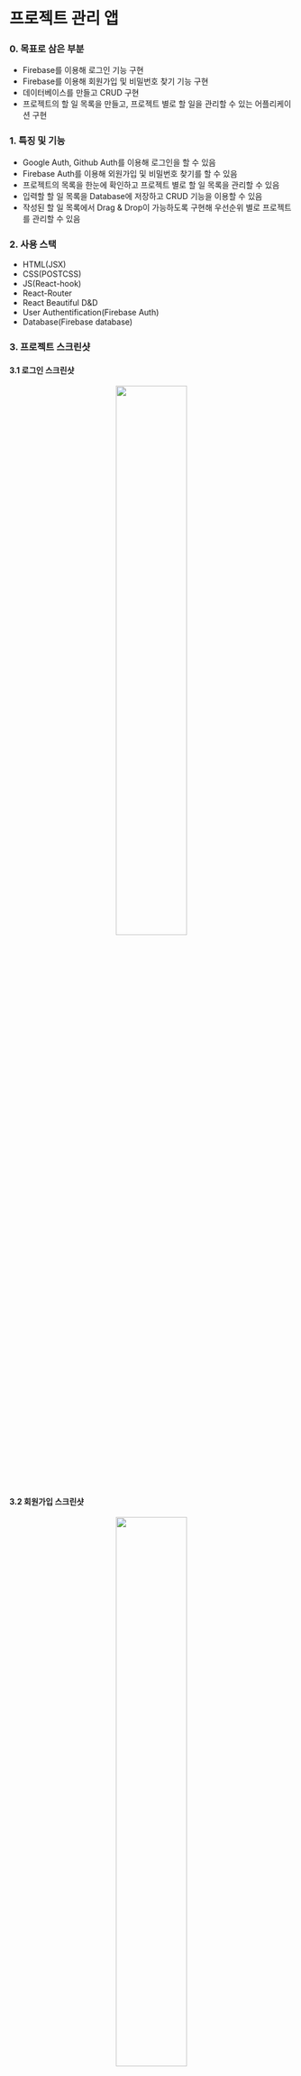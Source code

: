 # 프로젝트 관리 앱

### 0. 목표로 삼은 부분

- Firebase를 이용해 로그인 기능 구현
- Firebase를 이용해 회원가입 및 비밀번호 찾기 기능 구현
- 데이터베이스를 만들고 CRUD 구현
- 프로젝트의 할 일 목록을 만들고, 프로젝트 별로 할 일을 관리할 수 있는 어플리케이션 구현

### 1. 특징 및 기능

- Google Auth, Github Auth를 이용해 로그인을 할 수 있음
- Firebase Auth를 이용해 외원가입 및 비밀번호 찾기를 할 수 있음
- 프로젝트의 목록을 한눈에 확인하고 프로젝트 별로 할 일 목록을 관리할 수 있음
- 입력할 할 일 목록을 Database에 저장하고 CRUD 기능을 이용할 수 있음
- 작성된 할 일 목록에서 Drag & Drop이 가능하도록 구현해 우선순위 별로 프로젝트를 관리할 수 있음

### 2. 사용 스택

- HTML(JSX)
- CSS(POSTCSS)
- JS(React-hook)
- React-Router
- React Beautiful D&D
- User Authentification(Firebase Auth)
- Database(Firebase database)

### 3. 프로젝트 스크린샷

#### 3.1 로그인 스크린샷

<p align="center">
  <img src="https://user-images.githubusercontent.com/66715905/113671692-a980b000-96f1-11eb-9805-a93e7511f5a7.gif" width="50%">
</p>

#### 3.2 회원가입 스크린샷

<p align="center">
  <img src="https://user-images.githubusercontent.com/66715905/113671726-b7cecc00-96f1-11eb-8be7-05daaa06d163.gif" width="50%">
</p>

#### 3.3 비밀번호 찾기 스크린샷

<p align="center">
  <img src="https://user-images.githubusercontent.com/66715905/113671817-d3d26d80-96f1-11eb-94e6-8f62efe916f3.gif" width="50%">
</p>

#### 3.4 서드파티 사용자 인증 스크린샷

|          Google          |          Github          |
| :----------------------: | :----------------------: |
| <img src="https://user-images.githubusercontent.com/66715905/113673073-79d2a780-96f3-11eb-8918-e8a9bc2ece13.gif" width="90%"> | <img src="https://user-images.githubusercontent.com/66715905/113673076-7b9c6b00-96f3-11eb-8db1-3831d6a28a75.gif" width="90%"> |

#### 3.5 프로젝트 콘솔 스크린샷

<p align="center">
  <img src="https://user-images.githubusercontent.com/66715905/113672095-39265e80-96f2-11eb-82fc-4d515b93a720.png" width="50%">
</p>

#### 3.6 프로젝트 추가 스크린샷

<p align="center">
  <img src="https://user-images.githubusercontent.com/66715905/113672123-45aab700-96f2-11eb-9e5c-7808b31ee8fe.gif" width="50%">
</p>

#### 3.7 프로젝트 수정 스크린샷

<p align="center">
  <img src="https://user-images.githubusercontent.com/66715905/113672163-552a0000-96f2-11eb-9d19-3612642c9fee.gif" width="50%">
</p>

#### 3.8 프로젝트 삭제 스크린샷

<p align="center">
  <img src="https://user-images.githubusercontent.com/66715905/113672174-5824f080-96f2-11eb-8475-59db89fb14f8.gif" width="50%">
</p>

#### 3.9 데이터베이스 CRUD 스크린샷

<p align="center">
  <img src="https://user-images.githubusercontent.com/66715905/113672244-6a069380-96f2-11eb-8bda-504f2ecbd404.gif" width="50%">
</p>

### 4. 피드백 및 리뷰

#### 4.1 잘한 점

- 사용자 Auth 기능을 구현하며 사용자 관리 원리에 대해 이해할 수 있었음
- 다양한 페이지의 라우팅을 구현해 화면을 효율적으로 관리함
- 데이터베이스를 이용해 CRUD를 구현해 기본적인 백엔드가 어떻게 구동되는지 이해할 수 있었음

#### 4.2 아쉬운 점

- 프로젝트가 커질 수록 리엑트의 State관리가 어려웠고, 프로젝트 진행 시 어플리케이션의 디자인패턴이 중요하다는 것을 알게 됨
- 상태 관리에서 어려움을 겪어 기능적인 측면에서는 제대로 작성하나 코드의 가독성이 떨어진다는 부분이 아쉬웠음
- 사용자가 편한 어플리케이션을 만들기 위해서는 폼이 전송된 이후에 보여지는 화면처럼 사용 순서적인 측면들도 중요하다는 
